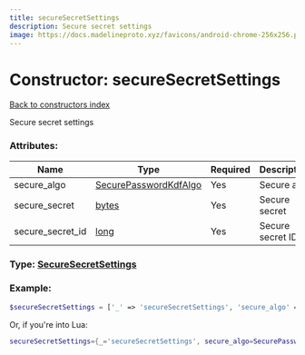 ```yaml
---
title: secureSecretSettings
description: Secure secret settings
image: https://docs.madelineproto.xyz/favicons/android-chrome-256x256.png
---
```

# Constructor: secureSecretSettings  
[Back to constructors index](index.md)



Secure secret settings

### Attributes:

| Name     |    Type       | Required | Description |
|----------|---------------|----------|-------------|
|secure\_algo|[SecurePasswordKdfAlgo](../types/SecurePasswordKdfAlgo.md) | Yes|Secure algo|
|secure\_secret|[bytes](../types/bytes.md) | Yes|Secure secret|
|secure\_secret\_id|[long](../types/long.md) | Yes|Secure secret ID|



### Type: [SecureSecretSettings](../types/SecureSecretSettings.md)


### Example:

```php
$secureSecretSettings = ['_' => 'secureSecretSettings', 'secure_algo' => SecurePasswordKdfAlgo, 'secure_secret' => 'bytes', 'secure_secret_id' => long];
```  


Or, if you're into Lua:

```lua
secureSecretSettings={_='secureSecretSettings', secure_algo=SecurePasswordKdfAlgo, secure_secret='bytes', secure_secret_id=long}

```


